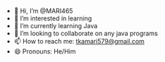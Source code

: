 - 👋 Hi, I’m @MARI465
- 👀 I’m interested in learning 
- 🌱 I’m currently learning Java
- 💞️ I’m looking to collaborate on any java programs
- 📫 How to reach me: tkamari579@gmail.com
- 😄 Pronouns: He/Him


<!---
MARI465/MARI465 is a ✨ special ✨ repository because its `README.md` (this file) appears on your GitHub profile.
You can click the Preview link to take a look at your changes.
--->
